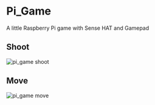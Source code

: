 # Pi_Game
A little Raspberry Pi game with Sense HAT and Gamepad

## Shoot
![pi_game shoot](https://renmuell.github.io/assets/img/pi_game_shoot_min.gif)

## Move
![pi_game move](https://renmuell.github.io/assets/img/pi_game_move_min.gif)

